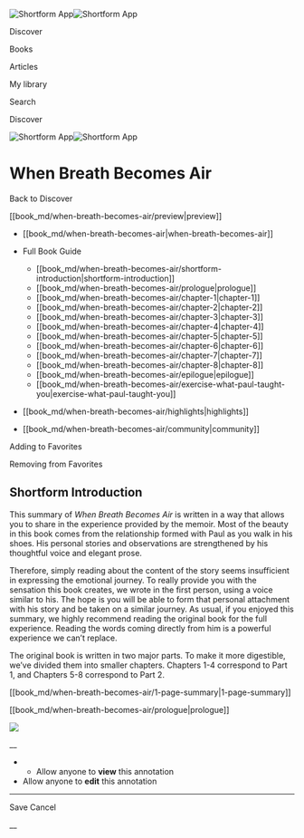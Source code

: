 ![Shortform App](/img/logo.36a2399e.svg)![Shortform App](/img/logo-dark.70c1b072.svg)

Discover

Books

Articles

My library

Search

Discover

![Shortform App](/img/logo.36a2399e.svg)![Shortform App](/img/logo-dark.70c1b072.svg)

# When Breath Becomes Air

Back to Discover

[[book_md/when-breath-becomes-air/preview|preview]]

  * [[book_md/when-breath-becomes-air|when-breath-becomes-air]]
  * Full Book Guide

    * [[book_md/when-breath-becomes-air/shortform-introduction|shortform-introduction]]
    * [[book_md/when-breath-becomes-air/prologue|prologue]]
    * [[book_md/when-breath-becomes-air/chapter-1|chapter-1]]
    * [[book_md/when-breath-becomes-air/chapter-2|chapter-2]]
    * [[book_md/when-breath-becomes-air/chapter-3|chapter-3]]
    * [[book_md/when-breath-becomes-air/chapter-4|chapter-4]]
    * [[book_md/when-breath-becomes-air/chapter-5|chapter-5]]
    * [[book_md/when-breath-becomes-air/chapter-6|chapter-6]]
    * [[book_md/when-breath-becomes-air/chapter-7|chapter-7]]
    * [[book_md/when-breath-becomes-air/chapter-8|chapter-8]]
    * [[book_md/when-breath-becomes-air/epilogue|epilogue]]
    * [[book_md/when-breath-becomes-air/exercise-what-paul-taught-you|exercise-what-paul-taught-you]]
  * [[book_md/when-breath-becomes-air/highlights|highlights]]
  * [[book_md/when-breath-becomes-air/community|community]]



Adding to Favorites 

Removing from Favorites 

## Shortform Introduction

This summary of _When Breath Becomes Air_ is written in a way that allows you to share in the experience provided by the memoir. Most of the beauty in this book comes from the relationship formed with Paul as you walk in his shoes. His personal stories and observations are strengthened by his thoughtful voice and elegant prose.

Therefore, simply reading about the content of the story seems insufficient in expressing the emotional journey. To really provide you with the sensation this book creates, we wrote in the first person, using a voice similar to his. The hope is you will be able to form that personal attachment with his story and be taken on a similar journey. As usual, if you enjoyed this summary, we highly recommend reading the original book for the full experience. Reading the words coming directly from him is a powerful experience we can’t replace.

The original book is written in two major parts. To make it more digestible, we’ve divided them into smaller chapters. Chapters 1-4 correspond to Part 1, and Chapters 5-8 correspond to Part 2.

[[book_md/when-breath-becomes-air/1-page-summary|1-page-summary]]

[[book_md/when-breath-becomes-air/prologue|prologue]]

![](https://bat.bing.com/action/0?ti=56018282&Ver=2&mid=9ec53449-c88d-459e-861e-781ce86e0837&sid=72e6e650642c11eeb2dd2161d176fe8d&vid=72e70890642c11eeb72d79fe7b6df2c6&vids=0&msclkid=N&pi=0&lg=en-US&sw=800&sh=600&sc=24&nwd=1&tl=Shortform%20%7C%20Book&p=https%3A%2F%2Fwww.shortform.com%2Fapp%2Fbook%2Fwhen-breath-becomes-air%2Fshortform-introduction&r=&lt=1079&evt=pageLoad&sv=1&rn=699327)

__

  *   * Allow anyone to **view** this annotation
  * Allow anyone to **edit** this annotation



* * *

Save Cancel

__



